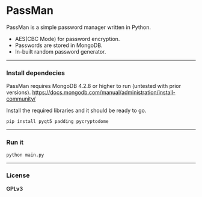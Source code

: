 # PassMan

PassMan is a simple password manager written in Python.

  - AES(CBC Mode) for password encryption.
  - Passwords are stored in MongoDB.
  - In-built random password generator.

---
### Install dependecies

PassMan requires MongoDB 4.2.8 or higher to run (untested with prior versions).
https://docs.mongodb.com/manual/administration/install-community/

Install the required libraries and it should be ready to go.

```
pip install pyqt5 padding pycryptodome
```

---
### Run it
```
python main.py
```

---
### License
**GPLv3**

